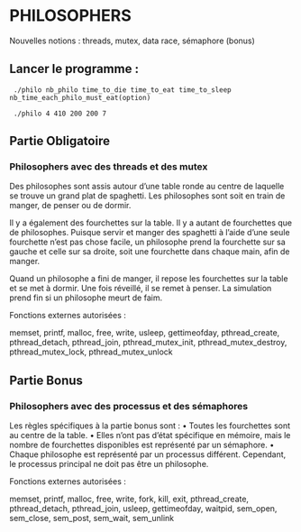 # PHILOSOPHERS

Nouvelles notions : threads, mutex, data race, sémaphore (bonus)

## Lancer le programme :

``` ./philo nb_philo time_to_die time_to_eat time_to_sleep nb_time_each_philo_must_eat(option)```

``` ./philo 4 410 200 200 7```

## Partie Obligatoire

### Philosophers avec des threads et des mutex 

Des philosophes sont assis autour d’une table ronde au centre de laquelle se trouve un grand plat de spaghetti. Les philosophes sont soit en train de manger, de penser ou de dormir.

Il y a également des fourchettes sur la table. Il y a autant de fourchettes que de philosophes. Puisque servir et manger des spaghetti à l’aide d’une seule fourchette n’est pas chose facile, un philosophe prend la fourchette sur sa gauche et celle sur sa droite, soit une fourchette dans chaque main, afin de manger.

Quand un philosophe a fini de manger, il repose les fourchettes sur la table et se met à dormir. Une fois réveillé, il se remet à penser. La simulation prend fin si un philosophe meurt de faim.


Fonctions externes autorisées :

memset, printf, malloc, free, write, usleep, gettimeofday, pthread_create, pthread_detach, pthread_join, pthread_mutex_init, pthread_mutex_destroy, pthread_mutex_lock, pthread_mutex_unlock


## Partie Bonus

### Philosophers avec des processus et des sémaphores

Les règles spécifiques à la partie bonus sont :
• Toutes les fourchettes sont au centre de la table.
• Elles n’ont pas d’état spécifique en mémoire, mais le nombre de fourchettes disponibles est représenté par un sémaphore.
• Chaque philosophe est représenté par un processus différent. Cependant, le processus principal ne doit pas être un philosophe.

Fonctions externes autorisées :

memset, printf, malloc, free, write, fork, kill, exit, pthread_create, pthread_detach, pthread_join, usleep, gettimeofday, waitpid, sem_open, sem_close, sem_post, sem_wait, sem_unlink